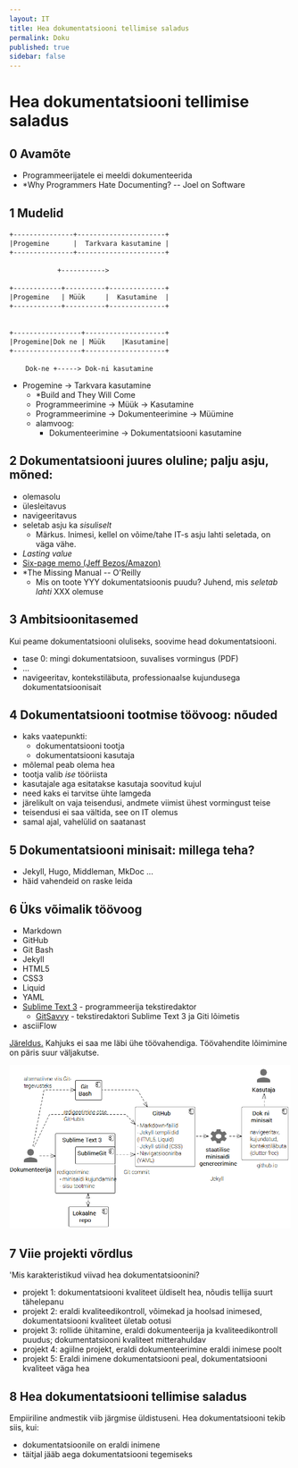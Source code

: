 ```yaml
---
layout: IT
title: Hea dokumentatsiooni tellimise saladus
permalink: Doku
published: true
sidebar: false
---
```


# Hea dokumentatsiooni tellimise saladus

## 0  Avamõte
  - Programmeerijatele ei meeldi dokumenteerida
  - *Why Programmers Hate Documenting? -- Joel on Software

## 1  Mudelid

```
+---------------+----------------------+
|Progemine      |  Tarkvara kasutamine |
+---------------+----------------------+

            +----------->

+------------+----------+--------------+
|Progemine   | Müük     |  Kasutamine  |
+------------+----------+--------------+


+-----------------+--------------------+
|Progemine|Dok ne | Müük    |Kasutamine|
+-----------------+--------------------+

    Dok-ne +-----> Dok-ni kasutamine
```

- Progemine -> Tarkvara kasutamine
  - *Build and They Will Come
  - Programmeerimine -> Müük -> Kasutamine
  - Programmeerimine -> Dokumenteerimine -> Müümine
  - alamvoog:
    - Dokumenteerimine -> Dokumentatsiooni kasutamine

## 2  Dokumentatsiooni juures oluline; palju asju, mõned:
 - olemasolu
 - ülesleitavus
 - navigeeritavus
 - seletab asju ka _sisuliselt_
   - Märkus. Inimesi, kellel on võime/tahe IT-s asju lahti seletada, on väga vähe.
 - _Lasting value_  
  - [Six-page memo (Jeff Bezos/Amazon)](http://blog.idonethis.com/jeff-bezos-self-discipline-writing/)
 - *The Missing Manual -- O'Reilly
   - Mis on toote YYY dokumentatsioonis puudu? Juhend, mis _seletab lahti_ XXX olemuse

## 3  Ambitsioonitasemed

Kui peame dokumentatsiooni oluliseks, soovime head dokumentatsiooni.
  - tase 0: mingi dokumentatsioon, suvalises vormingus (PDF)
  - ...
  - navigeeritav, kontekstiläbuta, professionaalse kujundusega dokumentatsioonisait

## 4  Dokumentatsiooni tootmise töövoog: nõuded
  - kaks vaatepunkti:
    - dokumentatsiooni tootja
    - dokumentatsiooni kasutaja
  - mõlemal peab olema hea
  - tootja valib _ise_ tööriista
  - kasutajale aga esitatakse kasutaja soovitud kujul
  - need kaks ei tarvitse ühte lamgeda
  - järelikult on vaja teisendusi, andmete viimist ühest vormingust teise
  - teisendusi ei saa vältida, see on IT olemus
  - samal ajal, vahelülid on saatanast

## 5  Dokumentatsiooni minisait: millega teha?
  - Jekyll, Hugo, Middleman, MkDoc ...
  - häid vahendeid on raske leida

## 6  Üks võimalik töövoog
  - Markdown
  - GitHub
  - Git Bash
  - Jekyll
  - HTML5
  - CSS3
  - Liquid
  - YAML
  - [Sublime Text 3](http://docs.sublimetext.info/en/latest/index.html) - programmeerija tekstiredaktor
    - [GitSavvy](https://github.com/divmain/GitSavvy) - tekstiredaktori Sublime Text 3 ja Giti lõimetis
  - asciiFlow
  
  <span style='text-decoration: underline;'>Järeldus.</span> Kahjuks ei saa me läbi ühe töövahendiga. Töövahendite lõimimine on päris suur väljakutse.

![](img/Dokuvoog.PNG)  

## 7  Viie projekti võrdlus

'Mis karakteristikud viivad hea dokumentatsioonini?

  - projekt 1: dokumentatsiooni kvaliteet üldiselt hea, nõudis tellija suurt tähelepanu 
  - projekt 2: eraldi kvaliteedikontroll, võimekad ja hoolsad inimesed, dokumentatsiooni kvaliteet ületab ootusi
  - projekt 3: rollide ühitamine, eraldi dokumenteerija ja kvaliteedikontroll puudus; dokumentatsiooni kvaliteet mitterahuldav
  - projekt 4: agiilne projekt, eraldi dokumenteerimine eraldi inimese poolt
  - projekt 5: Eraldi inimene dokumentatsiooni peal, dokumentatsiooni kvaliteet väga hea

## 8  Hea dokumentatsiooni tellimise saladus
  Empiiriline andmestik viib järgmise üldistuseni. Hea dokumentatsiooni tekib siis, kui:
  
  - dokumentatsioonile on eraldi inimene
  - täitjal jääb aega dokumentatsiooni tegemiseks

